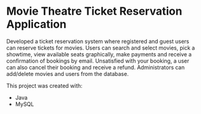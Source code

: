 # Movie Theatre Ticket Reservation Application

Developed a ticket reservation system where registered and guest users can reserve tickets for movies. Users can search and select movies, pick a showtime, view available seats graphically, make payments and receive a confirmation of bookings by email. Unsatisfied with your booking, a user can also cancel their booking and receive a refund. Administrators can add/delete movies and users from the database.

This project was created with:
- Java
- MySQL
